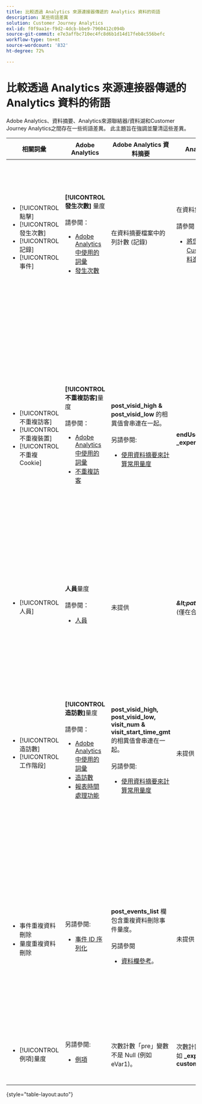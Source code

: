 ```yaml
---
title: 比較透過 Analytics 來源連接器傳遞的 Analytics 資料的術語
description: 某些術語差異
solution: Customer Journey Analytics
exl-id: f0f9aa1e-f9d2-4dcb-bbe9-7960412c094b
source-git-commit: e7e3affbc710ec4fc8d6b1d14d17feb8c556befc
workflow-type: tm+mt
source-wordcount: '832'
ht-degree: 72%

---
```


# 比較透過 Analytics 來源連接器傳遞的 Analytics 資料的術語

Adobe Analytics、資料摘要、Analytics來源聯結器/資料湖和Customer Journey Analytics之間存在一些術語差異。 此主題旨在強調並釐清這些差異。

| 相關詞彙 | Adobe Analytics | Adobe Analytics 資料摘要 | Analytics 來源連接器/資料湖 | Customer Journey Analytics | 附註 |
|---|---|---|---|---|---|
| <ul><li>[!UICONTROL 點擊]</li><li>[!UICONTROL 發生次數]</li><li>[!UICONTROL 記錄]</li><li>[!UICONTROL 事件]</li></ul> | **[!UICONTROL 發生次數]** 量度<br><br>請參閱：<ul><li>[Adobe Analytics 中使用的詞彙](https://experienceleague.adobe.com/docs/analytics/technotes/terms.html?lang=zh-Hant)</li><li>[發生次數](https://experienceleague.adobe.com/docs/analytics/components/metrics/occurrences.html?lang=zh-Hant)</li></ul> | 在資料摘要檔案中的列計數 (記錄) | 在資料集中的列計數 (記錄)<br><br>請參閱：<ul><li>[將您的Adobe Analytics資料與Customer Journey Analytics資料進行比較](https://experienceleague.adobe.com/docs/analytics-platform/using/troubleshooting/compare.html?lang=zh-Hant)</li></ul> | **[!UICONTROL 事件]**&#x200B;量度 | <ul><li>在 Adobe Analytics 中，「點擊」和「發生次數」是同義字。</li><li>請參閱下列&#x200B;_自訂事件_。</li><li>某些資料透過Analytics來源聯結器傳遞至Adobe Experience Platform時，會篩選某些資料。 另請參閱 [將您的Adobe Analytics資料與Customer Journey Analytics資料進行比較](https://experienceleague.adobe.com/docs/analytics-platform/using/troubleshooting/compare.html?lang=zh-Hant) |
| <ul><li>[!UICONTROL 不重複訪客]</li><li>[!UICONTROL 不重複裝置]</li><li>[!UICONTROL 不重複 Cookie]</li></ul> | **[!UICONTROL 不重複訪客]**&#x200B;量度<br><br>請參閱：<ul><li>[Adobe Analytics 中使用的詞彙](https://experienceleague.adobe.com/docs/analytics/technotes/terms.html?lang=zh-Hant)</li><li>[不重複訪客](https://experienceleague.adobe.com/docs/analytics/components/metrics/unique-visitors.html?lang=zh-Hant)</li></ul> | **post\_visid\_high &amp; post\_visid\_low** 的相異值會串連在一起。<br><br>另請參閱:<ul><li>[使用資料摘要來計算常用量度](https://experienceleague.adobe.com/docs/analytics/export/analytics-data-feed/data-feed-contents/datafeeds-calculate.html?lang=zh-Hant)</li></ul> | **endUserIDs 的相異計數。\_experience.aaid.id** | **人員**&#x200B;量度，如果是 **endUserIDs。\_experience.aaid.id** 選擇為人員 ID。 | <ul><li>Adobe Analytics中的「人員」通常與「裝置識別碼」相關聯，例如Cookie。 AAID 是 Adobe Analytics 中的主要裝置識別碼，而非 ECID。另請參閱[AAID、ECID、AACUSTOMID 和 Analytics 來源連接器](https://experienceleague.adobe.com/docs/analytics-platform/using/compare-aa-cja/cja-aa-comparison/aaid-ecid-adc.html?lang=zh-Hant)。</li><li>「訪客」在Customer Journey Analytics中不是現成可用的量度。 但如果您選擇 **endUserIDs。\_experience.aaid.id** 以「人員ID」形式來說，「Customer Journey Analytics」中的「人員」量度約略等同於Adobe Analytics中的「不重複訪客」。</li></ul> |
| <ul><li>[!UICONTROL 人員]</li></ul> | **人員**&#x200B;量度<br><br>請參閱：<ul><li>[人員](https://experienceleague.adobe.com/docs/analytics/components/metrics/people.html?lang=zh-Hant)</li></ul> | 未提供 | **_\&lt;path\>_.stitchedId**的相異計數 (僅在合成資料集中提供) | **人員量度** | <ul><li>Customer Journey Analytics中的人員量度是人員ID的相異計數。 根據您在Customer Journey Analytics連線中選擇做為人員ID的內容，「人員」量度可能代表不同的意義。</ul></li> |
| <ul><li>[!UICONTROL 造訪數]</li><li>[!UICONTROL 工作階段]</li></ul> | **[!UICONTROL 造訪數]**&#x200B;量度<br><br>請參閱：<ul><li>[Adobe Analytics 中使用的詞彙](https://experienceleague.adobe.com/docs/analytics/technotes/terms.html?lang=zh-Hant)</li><li>[造訪數](https://experienceleague.adobe.com/docs/analytics/components/metrics/visits.html?lang=zh-Hant)</li><li>[報表時間處理功能](https://experienceleague.adobe.com/docs/analytics/components/virtual-report-suites/vrs-report-time-processing.html?lang=zh-Hant)</ul></li> | **post\_visid\_high, post\_visid\_low, visit\_num &amp; visit\_start\_time\_gmt** 的相異值會串連在一起。<br><br>另請參閱:<ul><li>[使用資料摘要來計算常用量度](https://experienceleague.adobe.com/docs/analytics/export/analytics-data-feed/data-feed-contents/datafeeds-calculate.html?lang=zh-Hant)</li></ul> | 未提供 | **工作階段**&#x200B;量度 | <ul><li>透過Adobe Analytics虛擬報告套裝和Customer Journey Analytics資料檢視中的報告時間處理，可設定造訪（工作階段）的概念。 因此，視套用的定義而定，不同環境之間的造訪 (工作階段) 可能不盡相同。另請參閱 [比較Adobe Analytics與Customer Journey Analytics報告功能的資料處理](https://experienceleague.adobe.com/docs/analytics-platform/using/compare-aa-cja/cja-aa-comparison/data-processing-comparisons.html?lang=zh-Hant) 和 [虛擬報告套裝、資料檢視、Adobe Experience Platform沙箱和Analytics來源聯結器](https://experienceleague.adobe.com/docs/analytics-platform/using/compare-aa-cja/cja-aa-comparison/vrs-dataview-sandbox-adc.html?lang=zh-Hant). | <ul><li>自訂事件</li><li>成功事件</li></ul> | 自訂事件 1-1000 | **post\_events\_list**<br><br>&#x200B;請參閱：<ul><li>[使用資料摘要來計算常用量度](https://experienceleague.adobe.com/docs/analytics/export/analytics-data-feed/data-feed-contents/datafeeds-calculate.html?lang=zh-Hant) | **\_experience.analytics。<ul>event1to100.event1 **到<br>** event901to1000.event1000 **</ul> | **\_experience.analytics。<ul>event1to100.event1 **到<br>** event901to1000.event1000 **</ul> | <ul><li>Adobe Analytics 中的「事件」是已在 Adobe Analytics 影像請求 (資料彙集伺服器呼叫) 中設定的[成功事件](https://experienceleague.adobe.com/docs/analytics/components/metrics/custom-events.html?lang=zh-Hant) (自訂事件)。</ul> |
| <ul><li>事件重複資料刪除</li><li>量度重複資料刪除</ul></li> | 另請參閱:<ul><li>[事件 ID 序列化](https://experienceleague.adobe.com/docs/analytics/implementation/vars/page-vars/events/event-serialization.html?lang=zh-Hant)</li></ul> | **post_events_list** 欄包含重複資料刪除事件量度。<br><br>另請參閱 <ul><li>[資料欄參考](https://experienceleague.adobe.com/docs/analytics/export/analytics-data-feed/data-feed-contents/datafeeds-reference.html?lang=zh-Hant)。 </ul></li> | 未提供 | 另請參閱:<ul><li>[量度重複資料刪除元件設定](https://experienceleague.adobe.com/docs/analytics-platform/using/cja-dataviews/component-settings/metric-deduplication.html?lang=zh-Hant) | <ul><li>Adobe Analytics中的事件/量度重複資料刪除稍微與Customer Journey Analytics不同。 在 Adobe Analytics，重複資料刪除會在資料處理時發生。在Customer Journey Analytics中，重複資料刪除會在報告執行階段發生，提供更多彈性。 Adobe Analytics與Customer Journey Analytics中的重複資料刪除量度可能略有不同。</li></ul> |
| <ul><li>[!UICONTROL 例項]量度</li></ul> | 另請參閱:<ul><li>[例項](https://experienceleague.adobe.com/docs/analytics/components/metrics/instances.html?lang=zh-Hant) | 次數計數「pre」變數不是 Null (例如 eVar1)。 | 次數計數「mid」變數不是 Null (例如 **\_experience.analytics)。<br>customDimensions.eVars.eVar1**). | 您可以建立&#x200B;**執行個體**&#x200B;量度 (透過 [eVar 欄位建立量度)。](https://experienceleague.adobe.com/docs/analytics-platform/using/cja-dataviews/data-views-usecases.html?lang=zh-Hant) | <ul><li>[!UICONTROL 執行個體一般與 prop 和 eVar 欄相關聯，藉此方式判斷已設定此變數幾次。] |

{style="table-layout:auto"}